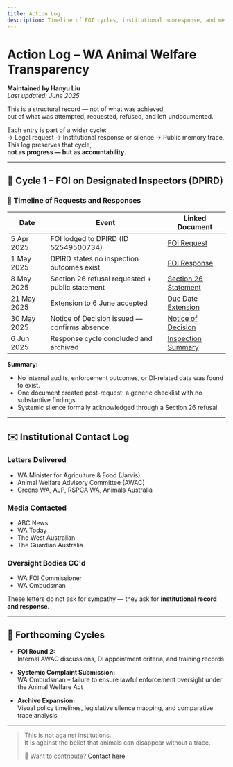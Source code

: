 ```yaml
---
title: Action Log
description: Timeline of FOI cycles, institutional nonresponse, and memory traces.
---
```


# Action Log – WA Animal Welfare Transparency  
**Maintained by Hanyu Liu**  
_Last updated: June 2025_

This is a structural record — not of what was achieved,  
but of what was attempted, requested, refused, and left undocumented.

Each entry is part of a wider cycle:  
→ Legal request → Institutional response or silence → Public memory trace.  
This log preserves that cycle,  
**not as progress — but as accountability.**

---

## 🔁 Cycle 1 – FOI on Designated Inspectors (DPIRD)

### 📅 Timeline of Requests and Responses

| Date       | Event                                              | Linked Document |
|------------|----------------------------------------------------|------------------|
| 5 Apr 2025 | FOI lodged to DPIRD (ID 52549500734)               | [FOI Request](/resources/dpird_foi_application.pdf) |
| 1 May 2025 | DPIRD states no inspection outcomes exist          | [FOI Response](/resources/foi_response_dpird_1may2025.pdf) |
| 8 May 2025 | Section 26 refusal requested + public statement    | [Section 26 Statement](/resources/foi_request_section_26_statement.pdf) |
| 21 May 2025 | Extension to 6 June accepted                     | [Due Date Extension](/resources/FOI2025-008-Request-for-due-date-extension.pdf) |
| 30 May 2025 | Notice of Decision issued — confirms absence     | [Notice of Decision](/resources/notice_of_decision.pdf) |
| 6 Jun 2025 | Response cycle concluded and archived             | [Inspection Summary](/resources/foi_document_1_summary.pdf) |

**Summary:**  
- No internal audits, enforcement outcomes, or DI-related data was found to exist.  
- One document created post-request: a generic checklist with no substantive findings.  
- Systemic silence formally acknowledged through a Section 26 refusal.

---

## ✉️ Institutional Contact Log

### Letters Delivered
- WA Minister for Agriculture & Food (Jarvis)  
- Animal Welfare Advisory Committee (AWAC)  
- Greens WA, AJP, RSPCA WA, Animals Australia

### Media Contacted
- ABC News  
- WA Today  
- The West Australian  
- The Guardian Australia

### Oversight Bodies CC'd
- WA FOI Commissioner  
- WA Ombudsman  

These letters do not ask for sympathy — they ask for **institutional record and response**.

---

## 🧭 Forthcoming Cycles

- **FOI Round 2:**  
  Internal AWAC discussions, DI appointment criteria, and training records

- **Systemic Complaint Submission:**  
  WA Ombudsman – failure to ensure lawful enforcement oversight under the Animal Welfare Act

- **Archive Expansion:**  
  Visual policy timelines, legislative silence mapping, and comparative trace analysis

---

> This is not against institutions.  
> It is against the belief that animals can disappear without a trace.  
>  
> 💬 Want to contribute? [Contact here](/about)